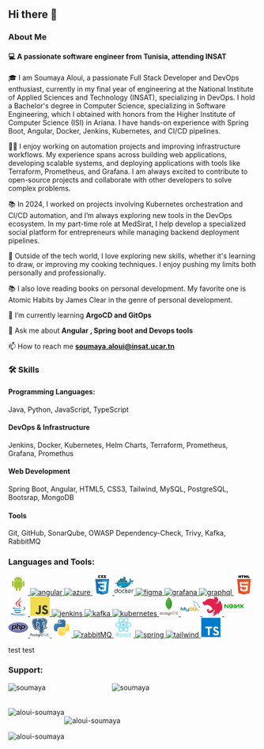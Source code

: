 ## Hi there 👋


### About Me
#### 💻 A passionate software engineer from Tunisia, attending INSAT
🎓 I am Soumaya Aloui, a passionate Full Stack Developer and DevOps enthusiast, currently in my final year of engineering at the National Institute of Applied Sciences and Technology (INSAT), specializing in DevOps. I hold a Bachelor's degree in Computer Science, specializing in Software Engineering, which I obtained with honors from the Higher Institute of Computer Science (ISI) in Ariana. I have hands-on experience with Spring Boot, Angular, Docker, Jenkins, Kubernetes, and CI/CD pipelines.

👩‍💻 I enjoy working on automation projects and improving infrastructure workflows. My experience spans across building web applications, developing scalable systems, and deploying applications with tools like Terraform, Prometheus, and Grafana. I am always excited to contribute to open-source projects and collaborate with other developers to solve complex problems.

📚 In 2024, I worked on projects involving Kubernetes orchestration and CI/CD automation, and I’m always exploring new tools in the DevOps ecosystem. In my part-time role at MedSirat, I help develop a specialized social platform for entrepreneurs while managing backend deployment pipelines.

🎸 Outside of the tech world, I love exploring new skills, whether it's learning to draw, or improving my cooking techniques. I enjoy pushing my limits both personally and professionally.

📚  I also love reading books on personal development. My favorite one is Atomic Habits by James Clear in the genre of personal development.

🌱 I’m currently learning **ArgoCD and GitOps**

💬 Ask me about **Angular , Spring boot and Devops tools**

📫 How to reach me **soumaya.aloui@insat.ucar.tn**

### 🛠️ Skills



#### Programming Languages: 


Java, Python, JavaScript, TypeScript

#### DevOps & Infrastructure


Jenkins, Docker, Kubernetes, Helm Charts, Terraform, Prometheus, Grafana, Promethus

#### Web Development


Spring Boot, Angular, HTML5, CSS3, Tailwind, MySQL, PostgreSQL, Bootsrap, MongoDB

#### Tools


Git, GitHub, SonarQube, OWASP Dependency-Check, Trivy, Kafka, RabbitMQ


<h3 align="left">Languages and Tools:</h3>
<p align="left"> <a href="https://developer.android.com" target="_blank" rel="noreferrer"> <img src="https://raw.githubusercontent.com/devicons/devicon/master/icons/android/android-original-wordmark.svg" alt="android" width="40" height="40"/> </a> <a href="https://angular.io" target="_blank" rel="noreferrer"> <img src="https://angular.io/assets/images/logos/angular/angular.svg" alt="angular" width="40" height="40"/> </a> <a href="https://azure.microsoft.com/en-in/" target="_blank" rel="noreferrer"> <img src="https://www.vectorlogo.zone/logos/microsoft_azure/microsoft_azure-icon.svg" alt="azure" width="40" height="40"/> </a> <a href="https://www.w3schools.com/css/" target="_blank" rel="noreferrer"> <img src="https://raw.githubusercontent.com/devicons/devicon/master/icons/css3/css3-original-wordmark.svg" alt="css3" width="40" height="40"/> </a> <a href="https://www.docker.com/" target="_blank" rel="noreferrer"> <img src="https://raw.githubusercontent.com/devicons/devicon/master/icons/docker/docker-original-wordmark.svg" alt="docker" width="40" height="40"/> </a> <a href="https://www.figma.com/" target="_blank" rel="noreferrer"> <img src="https://www.vectorlogo.zone/logos/figma/figma-icon.svg" alt="figma" width="40" height="40"/> </a> <a href="https://grafana.com" target="_blank" rel="noreferrer"> <img src="https://www.vectorlogo.zone/logos/grafana/grafana-icon.svg" alt="grafana" width="40" height="40"/> </a> <a href="https://graphql.org" target="_blank" rel="noreferrer"> <img src="https://www.vectorlogo.zone/logos/graphql/graphql-icon.svg" alt="graphql" width="40" height="40"/> </a> <a href="https://www.w3.org/html/" target="_blank" rel="noreferrer"> <img src="https://raw.githubusercontent.com/devicons/devicon/master/icons/html5/html5-original-wordmark.svg" alt="html5" width="40" height="40"/> </a> <a href="https://www.java.com" target="_blank" rel="noreferrer"> <img src="https://raw.githubusercontent.com/devicons/devicon/master/icons/java/java-original.svg" alt="java" width="40" height="40"/> </a> <a href="https://developer.mozilla.org/en-US/docs/Web/JavaScript" target="_blank" rel="noreferrer"> <img src="https://raw.githubusercontent.com/devicons/devicon/master/icons/javascript/javascript-original.svg" alt="javascript" width="40" height="40"/> </a> <a href="https://www.jenkins.io" target="_blank" rel="noreferrer"> <img src="https://www.vectorlogo.zone/logos/jenkins/jenkins-icon.svg" alt="jenkins" width="40" height="40"/> </a> <a href="https://kafka.apache.org/" target="_blank" rel="noreferrer"> <img src="https://www.vectorlogo.zone/logos/apache_kafka/apache_kafka-icon.svg" alt="kafka" width="40" height="40"/> </a> <a href="https://kubernetes.io" target="_blank" rel="noreferrer"> <img src="https://www.vectorlogo.zone/logos/kubernetes/kubernetes-icon.svg" alt="kubernetes" width="40" height="40"/> </a> <a href="https://www.mongodb.com/" target="_blank" rel="noreferrer"> <img src="https://raw.githubusercontent.com/devicons/devicon/master/icons/mongodb/mongodb-original-wordmark.svg" alt="mongodb" width="40" height="40"/> </a> <a href="https://www.mysql.com/" target="_blank" rel="noreferrer"> <img src="https://raw.githubusercontent.com/devicons/devicon/master/icons/mysql/mysql-original-wordmark.svg" alt="mysql" width="40" height="40"/> </a> <a href="https://nestjs.com/" target="_blank" rel="noreferrer"> <img src="https://raw.githubusercontent.com/devicons/devicon/master/icons/nestjs/nestjs-plain.svg" alt="nestjs" width="40" height="40"/> </a> <a href="https://www.nginx.com" target="_blank" rel="noreferrer"> <img src="https://raw.githubusercontent.com/devicons/devicon/master/icons/nginx/nginx-original.svg" alt="nginx" width="40" height="40"/> </a> <a href="https://www.php.net" target="_blank" rel="noreferrer"> <img src="https://raw.githubusercontent.com/devicons/devicon/master/icons/php/php-original.svg" alt="php" width="40" height="40"/> </a> <a href="https://www.postgresql.org" target="_blank" rel="noreferrer"> <img src="https://raw.githubusercontent.com/devicons/devicon/master/icons/postgresql/postgresql-original-wordmark.svg" alt="postgresql" width="40" height="40"/> </a> <a href="https://www.python.org" target="_blank" rel="noreferrer"> <img src="https://raw.githubusercontent.com/devicons/devicon/master/icons/python/python-original.svg" alt="python" width="40" height="40"/> </a> <a href="https://www.rabbitmq.com" target="_blank" rel="noreferrer"> <img src="https://www.vectorlogo.zone/logos/rabbitmq/rabbitmq-icon.svg" alt="rabbitMQ" width="40" height="40"/> </a> <a href="https://reactjs.org/" target="_blank" rel="noreferrer"> <img src="https://raw.githubusercontent.com/devicons/devicon/master/icons/react/react-original-wordmark.svg" alt="react" width="40" height="40"/> </a> <a href="https://spring.io/" target="_blank" rel="noreferrer"> <img src="https://www.vectorlogo.zone/logos/springio/springio-icon.svg" alt="spring" width="40" height="40"/> </a> <a href="https://tailwindcss.com/" target="_blank" rel="noreferrer"> <img src="https://www.vectorlogo.zone/logos/tailwindcss/tailwindcss-icon.svg" alt="tailwind" width="40" height="40"/> </a> <a href="https://www.typescriptlang.org/" target="_blank" rel="noreferrer"> <img src="https://raw.githubusercontent.com/devicons/devicon/master/icons/typescript/typescript-original.svg" alt="typescript" width="40" height="40"/> </a> </p>


test test 



<h3 align="left">Support:</h3>
<p><a href="https://www.buymeacoffee.com/soumaya"> <img align="left" src="https://cdn.buymeacoffee.com/buttons/v2/default-yellow.png" height="50" width="210" alt="soumaya" /></a><a href="https://ko-fi.com/soumaya"> <img align="left" src="https://cdn.ko-fi.com/cdn/kofi3.png?v=3" height="50" width="210" alt="soumaya" /></a></p><br><br>

<p><img align="left" src="https://github-readme-stats.vercel.app/api/top-langs?username=aloui-soumaya&show_icons=true&locale=en&layout=compact" alt="aloui-soumaya" /></p>

<p>&nbsp;<img align="center" src="https://github-readme-stats.vercel.app/api?username=aloui-soumaya&show_icons=true&locale=en" alt="aloui-soumaya" /></p>

<p><img align="center" src="https://github-readme-streak-stats.herokuapp.com/?user=aloui-soumaya&" alt="aloui-soumaya" /></p>

